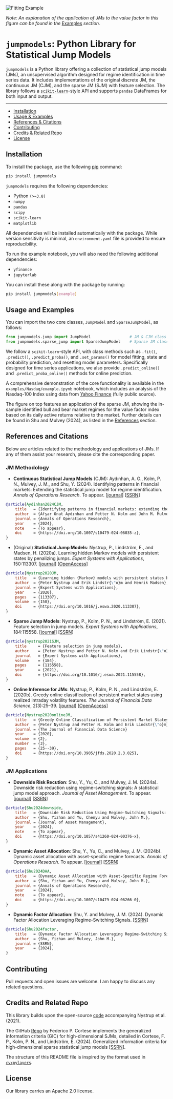 ![Fitting Example](JM_value_example.png)

*Note: An explanation of the application of JMs to the value factor in this figure can be found in the* [Examples](#usage-and-examples) *section.*

# `jumpmodels`: Python Library for Statistical Jump Models


`jumpmodels` is a Python library offering a collection of statistical jump models (JMs), an unsupervised algorithm designed for regime identification in time series data. 
It includes implementations of the original discrete JM, the continuous JM (CJM), and the sparse JM (SJM) with feature selection. 
The library follows a [`scikit-learn`](https://github.com/scikit-learn/scikit-learn)-style API and supports `pandas` DataFrames for both input and output.



---

- [Installation](#installation)
- [Usage & Examples](#usage-and-examples)
- [References & Citations](#references-and-citations)
- [Contributing](#contributing)
- [Credits & Related Repo](#credits-and-related-repo)
- [License](#license)




## Installation

To install the package, use the following [pip](https://pip.pypa.io/en/stable/) command:

```bash
pip install jumpmodels
```


`jumpmodels` requires the following dependencies:

- Python `(>=3.8)`
- `numpy`
- `pandas`
- `scipy`
- `scikit-learn`
- `matplotlib`

All dependencies will be installed automatically with the package. While version sensitivity is minimal, an `environment.yaml` file is provided to ensure reproducibility.

To run the example notebook, you will also need the following additional dependencies:

- `yfinance`
- `jupyterlab`

You can install these along with the package by running:

```bash
pip install jumpmodels[example]
```





## Usage and Examples

You can import the two core classes, `JumpModel` and `SparseJumpModel`, as follows:

```python
from jumpmodels.jump import JumpModel                 # JM & CJM class
from jumpmodels.sparse_jump import SparseJumpModel    # Sparse JM class
```

We follow a `scikit-learn`-style API, with class methods such as `.fit()`, `.predict()`, `.predict_proba()`, and `.set_params()` for model fitting, state and probability prediction, and resetting model parameters. 
Specifically designed for time series applications, we also provide `.predict_online()` and `.predict_proba_online()` methods for online prediction.


A comprehensive demonstration of the core functionality is available in the `examples/Nasdaq/example.ipynb` notebook, which includes an analysis of the Nasdaq-100 Index using data from [Yahoo Finance](https://finance.yahoo.com/quote/%5ENDX/) (fully public source).

The figure on top features an application of the sparse JM, showing the in-sample identified bull and bear market regimes for the value factor index based on its daily active returns relative to the market. 
Further details can be found in Shu and Mulvey (2024), as listed in the [References](#factor) section.





## References and Citations

Below are articles related to the methodology and applications of JMs. 
If any of them assist your research, please cite the corresponding paper.

### JM Methodology

- **Continuous Statistical Jump Models** (CJM): Aydınhan, A. O., Kolm, P. N., Mulvey, J. M., and Shu, Y. (2024). Identifying patterns in financial markets: Extending the statistical jump model for regime identification. *Annals of Operations Research*. To appear. [[journal](https://link.springer.com/article/10.1007/s10479-024-06035-z)] [[SSRN](https://papers.ssrn.com/abstract=4556048)]


```bibtex
@article{Aydinhan2024CJM,
    title   = {Identifying patterns in financial markets: extending the statistical jump model for regime identification},
    author  = {Afşar Onat Aydınhan and Petter N. Kolm and John M. Mulvey and Yizhan Shu},
    journal = {Annals of Operations Research},
    year    = {2024},
    note    = {To appear},
    doi     = {https://doi.org/10.1007/s10479-024-06035-z},
}
```


- (Original) **Statistical Jump Models**: Nystrup, P., Lindström, E., and Madsen, H. (2020a). Learning hidden Markov models with persistent states by penalizing jumps. *Expert Systems with Applications*, 150:113307. [[journal](https://www.sciencedirect.com/science/article/abs/pii/S0957417420301329)] [[OpenAccess](https://orbit.dtu.dk/files/255194701/Learning_hidden_Markov_models_with_persistent_states_by_penalizing_jumps_ACCEPTED_ESWA.pdf)]


```bibtex
@article{Nystrup2020JM,
    title   = {Learning hidden {Markov} models with persistent states by penalizing jumps},
    author  = {Peter Nystrup and Erik Lindstr{\"o}m and Henrik Madsen},
    journal = {Expert Systems with Applications},
    year    = {2020},
    pages   = {113307},
    volume  = {150},
    doi     = {https://doi.org/10.1016/j.eswa.2020.113307},
}
```


- **Sparse Jump Models**: Nystrup, P., Kolm, P. N., and Lindström, E. (2021). Feature selection in jump models.  *Expert Systems with Applications*, 184:115558.  [[journal](https://www.sciencedirect.com/science/article/pii/S0957417421009647)] [[SSRN](https://papers.ssrn.com/sol3/papers.cfm?abstract_id=3805831)]


```bibtex
@article{nystrup2021SJM,
    title     = {Feature selection in jump models},
    author    = {Peter Nystrup and Petter N. Kolm and Erik Lindstr{\"o}m},
    journal   = {Expert Systems with Applications},
    volume    = {184},
    pages     = {115558},
    year      = {2021},
    doi       = {https://doi.org/10.1016/j.eswa.2021.115558},
}
```




- **Online Inference for JMs**:  Nystrup, P., Kolm, P. N., and Lindström, E. (2020b). Greedy online classification of persistent market states using realized intraday volatility features. *The Journal of Financial Data Science*, 2(3):25–39. [[journal](https://www.pm-research.com/content/iijjfds/2/3/25)] [[OpenAccess](https://backend.orbit.dtu.dk/ws/portalfiles/portal/242396317/Greedy_online_classification_of_persistent_market_states_using_realized_intraday_volatility_features.pdf)]

```bibtex
@article{Nystrup2020onlineJM,
    title   = {Greedy Online Classification of Persistent Market States Using Realized Intraday Volatility Features},
    author  = {Peter Nystrup and Petter N. Kolm and Erik Lindstr{\"o}m},
    journal = {The Journal of Financial Data Science}
    year    = {2020},
    volume  = {2},
    number  = {3},
    pages   = {25--39},
    doi     = {https://doi.org/10.3905/jfds.2020.2.3.025},
}
```


### JM Applications


- **Downside Risk Recution**: Shu, Y., Yu, C., and Mulvey, J. M. (2024a). Downside risk reduction using regime-switching signals: A statistical jump model approach. *Journal of Asset Management*. To appear. [[journal](https://link.springer.com/article/10.1057/s41260-024-00376-x)] [[SSRN](https://ssrn.com/abstract=4719989)]


```bibtex
@article{Shu2024downside,
    title   = {Downside Risk Reduction Using Regime-Switching Signals: A Statistical Jump Model Approach},
    author  = {Shu, Yizhan and Yu, Chenyu and Mulvey, John M.},
    journal = {Journal of Asset Management},
    year    = {2024},
    note    = {To appear},
    doi     = {https://doi.org/10.1057/s41260-024-00376-x},
}
```




- **Dynamic Asset Allocation**: Shu, Y., Yu, C., and Mulvey, J. M. (2024b). Dynamic asset allocation with asset-specific regime forecasts. *Annals of Operations Research*. To appear. [[journal](https://link.springer.com/article/10.1007/s10479-024-06266-0)] [[SSRN](https://ssrn.com/abstract=4864358)]

```bibtex
@article{Shu2024DAA,
    title   = {Dynamic Asset Allocation with Asset-Specific Regime Forecasts},
    author  = {Shu, Yizhan and Yu, Chenyu and Mulvey, John M.},
    journal = {Annals of Operations Research},
    year    = {2024},
    note    = {To appear},
    doi     = {https://doi.org/10.1007/s10479-024-06266-0},
}
```




- <a id="factor"></a> **Dynamic Factor Allocation**: Shu, Y. and Mulvey, J. M. (2024). Dynamic Factor Allocation Leveraging Regime-Switching Signals. [[SSRN](https://papers.ssrn.com/sol3/papers.cfm?abstract_id=4960484)]


```bibtex
@article{Shu2024factor,
    title   = {Dynamic Factor Allocation Leveraging Regime-Switching Signals},
    author  = {Shu, Yizhan and Mulvey, John M.},
    journal = {SSRN},
    year    = {2024},
}
```



## Contributing

Pull requests and open issues are welcome. I am happy to discuss any related questions.


## Credits and Related Repo

This library builds upon the open-source [code](https://www.sciencedirect.com/science/article/pii/S0957417421009647#appSB) accompanying Nystrup et al. (2021).

The GitHub [Repo](https://github.com/FedericoCortese/GIC-for-SJM) by Federico P. Cortese implements the generalized information criteria (GIC) for high-dimensional SJMs, detailed in Cortese, F. P., Kolm, P. N., and Lindström, E. (2024). Generalized information criteria for high-dimensional sparse statistical jump models [[SSRN](https://papers.ssrn.com/sol3/papers.cfm?abstract_id=4774429)].

The structure of this README file is inspired by the format used in [`cvxpylayers`](https://github.com/cvxgrp/cvxpylayers). 





## License

Our library carries an Apache 2.0 license.










